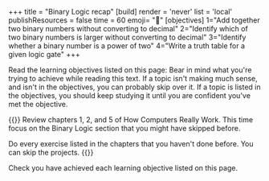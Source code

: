 +++
title = "Binary Logic recap"
[build]
  render = 'never'
  list = 'local'
  publishResources = false
time = 60
emoji= "📖"
[objectives]
    1="Add together two binary numbers without converting to decimal"
    2="Identify which of two binary numbers is larger without converting to decimal"
    3="Identify whether a binary number is a power of two"
    4="Write a truth table for a given logic gate"
+++

Read the learning objectives listed on this page: Bear in mind what you're trying to achieve while reading this text. If a topic isn't making much sense, and isn't in the objectives, you can probably skip over it. If a topic is listed in the objectives, you should keep studying it until you are confident you've met the objective.

{{<note type="Reading">}}
Review chapters 1, 2, and 5 of How Computers Really Work. This time focus on the Binary Logic section that you might have skipped before.

Do every exercise listed in the chapters that you haven't done before. You can skip the projects.
{{</note>}}

Check you have achieved each learning objective listed on this page.
